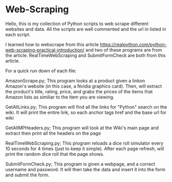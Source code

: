 # Web-Scraping

Hello, this is my collection of Python scripts to web scrape different websites and data. 
All the scripts are well commented and the url in listed in each script.

I learned how to webscrape from this article https://realpython.com/python-web-scraping-practical-introduction/ and two of these programs are from the article. RealTimeWebScraping and SubmitFormCheck are both from this article. 

For a quick run down of each file:

AmazonScrape.py; This program looks at a product given a linkon Amazon's website (in this case, a Nvidia graphics card). Then, will extract the product's title, rating, price, and grabs the prices of the items that Amazon lists as similiar to the item you are viewing. 

GetAllLinks.py; This program will find all the links for "Python" search on the wiki. It will print the entire link, so each anchor tags href and the base url for wiki

GetAllMPHeaders.py; This program will look at the Wiki's main page and extract then print all the headers on the page

RealTimeWebScraping.py; This program reloads a dice roll simulator every 10 seconds for 4 times (just to keep it simple). After each page refresh, will print the random dice roll that the page shows. 

SubmitFormCheck.py; This program is given a webpage, and a correct username and password. It will then take the data and insert it into the form and submit the form. 

